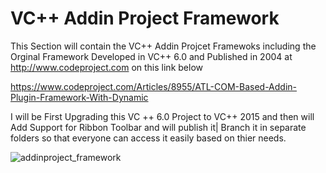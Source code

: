 
VC++ Addin Project Framework 
=============================

This Section will contain the VC++ Addin Projcet Framewoks including the Orginal Framework Developed in VC++ 6.0 and Published in 2004 at http://www.codeproject.com on this link below

https://www.codeproject.com/Articles/8955/ATL-COM-Based-Addin-Plugin-Framework-With-Dynamic

I will be First Upgrading this VC ++ 6.0 Project to VC++ 2015 and then will Add Support for Ribbon Toolbar and will publish it| Branch it in separate folders so that everyone can access it easily based on thier needs.  

![addinproject_framework](https://user-images.githubusercontent.com/26991414/48569891-f0a35600-e928-11e8-88ee-7d84b25336ce.jpg)
 
